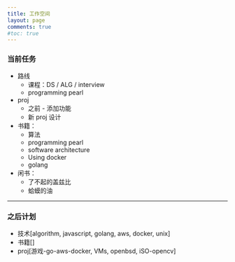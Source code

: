 ```yaml
---
title: 工作空间
layout: page
comments: true
#toc: true
---
```


### 当前任务
* 路线
  - 课程：DS / ALG / interview
  - programming pearl
* proj
  - 之前 - 添加功能
  - 新 proj 设计
* 书籍：
  - 算法
  - programming pearl
  - software architecture
  - Using docker
  - golang
* 闲书：
  - 了不起的盖兹比
  - 蛤蟆的油

---

### 之后计划
* 技术[algorithm, javascript, golang, aws, docker, unix]
* 书籍[]
* proj[游戏-go-aws-docker, VMs, openbsd, iSO-opencv]
